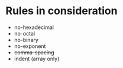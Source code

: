 # Rules in consideration

- no-hexadecimal
- no-octal
- no-binary
- no-exponent
- ~~comma-spacing~~
- indent (array only)
